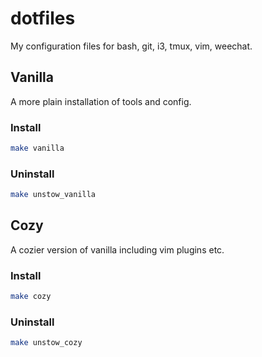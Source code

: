 # dotfiles
My configuration files for bash, git, i3, tmux, vim, weechat.

## Vanilla
A more plain installation of tools and config.
### Install
```bash
make vanilla
```
### Uninstall
```bash
make unstow_vanilla
```

## Cozy
A cozier version of vanilla including vim plugins etc.
### Install
```bash
make cozy
```
### Uninstall
```bash
make unstow_cozy
```

